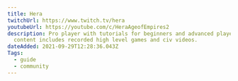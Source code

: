 ```yaml
---
title: Hera
twitchUrl: https://www.twitch.tv/hera
youtubeUrl: https://youtube.com/c/HeraAgeofEmpires2
description: Pro player with tutorials for beginners and advanced players. Other
  content includes recorded high level games and civ videos.
dateAdded: 2021-09-29T12:28:36.043Z
Tags:
  - guide
  - community
---
```

